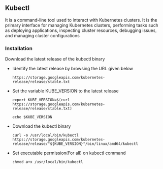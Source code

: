 ## Kubectl
It is a command-line tool used to interact with Kubernetes clusters. It is the primary interface for managing Kubernetes clusters, performing tasks such as deploying applications, inspecting cluster resources, debugging issues, and managing cluster configurations

### Installation
Download the latest release of the kubectl binary
- Identify the latest release by browsing the URL given below
  ```
  https://storage.googleapis.com/kubernetes-release/release/stable.txt
  ```
- Set the variable KUBE_VERSION to the latest release
  ```
  export KUBE_VERSION=$(curl https://storage.googleapis.com/kubernetes-release/release/stable.txt)
  ```
  ```
  echo $KUBE_VERSION
  ```
- Download the kubectl binary
  ```
  curl -o /usr/local/bin/kubectl https://storage.googleapis.com/kubernetes-release/release/"${KUBE_VERSION}"/bin/linux/amd64/kubectl
  ```
- Set executable permission(For all) on kubectl command
  ```
  chmod a+x /usr/local/bin/kubectl
  ```
